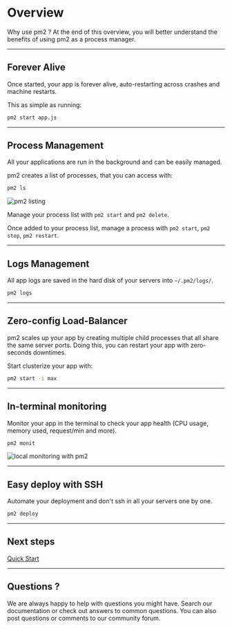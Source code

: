 # Overview

Why use pm2 ? At the end of this overview, you will better understand the benefits of using pm2 as a process manager.

---

## Forever Alive

Once started, your app is forever alive, auto-restarting across crashes and machine restarts.

This as simple as running:
```bash
pm2 start app.js
```

---

## Process Management

All your applications are run in the background and can be easily managed.

pm2 creates a list of processes, that you can access with:

```bash
pm2 ls
```

![pm2 listing]({{site.baseurl}}/assets/img/runtime/pm2ls.png)

Manage your process list with `pm2 start` and `pm2 delete`.

Once added to your process list, manage a process with `pm2 start`, `pm2 stop`, `pm2 restart`.

---

## Logs Management

All app logs are saved in the hard disk of your servers into `~/.pm2/logs/`.

```bash
pm2 logs
```

---

## Zero-config Load-Balancer

pm2 scales up your app by creating multiple child processes that all share the same server ports. Doing this, you can restart your app with zero-seconds downtimes.

Start clusterize your app with:
```bash
pm2 start -i max
```

---

## In-terminal monitoring

Monitor your app in the terminal to check your app health (CPU usage, memory used, request/min and more).

```bash
pm2 monit
```

![local monitoring with pm2]({{site.baseurl}}/assets/img/runtime/monit.png)

---

## Easy deploy with SSH

Automate your deployment and don't ssh in all your servers one by one.

```bash
pm2 deploy
```

---

## Next steps

[Quick Start]({{site.baseurl}}/runtime/quick-start/)

---

## Questions ?

We are always happy to help with questions you might have. Search our documentation or check out answers to common questions. You can also post questions or comments to our community forum.



